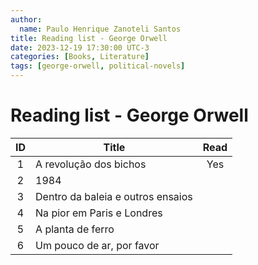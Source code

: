 ```yaml
---
author:
  name: Paulo Henrique Zanoteli Santos
title: Reading list - George Orwell
date: 2023-12-19 17:30:00 UTC-3
categories: [Books, Literature]
tags: [george-orwell, political-novels]
---
```


# Reading list - George Orwell

| ID  | Title                             | Read |
|:---:| --------------------------------- |:----:|
| 1   | A revolução dos bichos            |  Yes |
| 2   | 1984                              |      |
| 3   | Dentro da baleia e outros ensaios |      |
| 4   | Na pior em Paris e Londres        |      |
| 5   | A planta de ferro                 |      |
| 6   | Um pouco de ar, por favor         |      |
